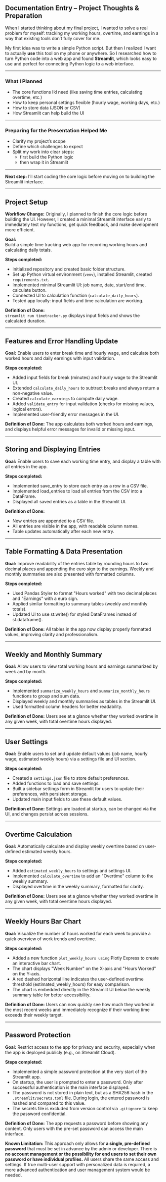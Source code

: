 ## Documentation Entry – Project Thoughts & Preparation

When I started thinking about my final project, I wanted to solve a real problem for myself: tracking my working hours, overtime, and earnings in a way that existing tools don’t fully cover for me.

My first idea was to write a simple Python script. But then I realized I want to actually **use** this tool on my phone or anywhere. So I researched how to turn Python code into a web app and found **Streamlit**, which looks easy to use and perfect for connecting Python logic to a web interface.

---

### What I Planned

- The core functions I’d need (like saving time entries, calculating overtime, etc.)
- How to keep personal settings flexible (hourly wage, working days, etc.)
- How to store data (JSON or CSV)
- How Streamlit can help build the UI

---

### Preparing for the Presentation Helped Me

- Clarify my project’s scope
- Define which challenges to expect
- Split my work into clear steps:
  - first build the Python logic
  - then wrap it in Streamlit

---

**Next step:** I’ll start coding the core logic before moving on to building the Streamlit interface.

--- 

## Project Setup

**Workflow Change:**
Originally, I planned to finish the core logic before building the UI. However, I created a minimal Streamlit interface early to immediately test my functions, get quick feedback, and make development more efficient. 

**Goal:**  
Build a simple time tracking web app for recording working hours and calculating daily totals.

**Steps completed:**
- Initialized repository and created basic folder structure.
- Set up Python virtual environment (`venv`), installed Streamlit, created `requirements.txt`.
- Implemented minimal Streamlit UI: job name, date, start/end time, calculate button.
- Connected UI to calculation function (`calculate_daily_hours`).
- Tested app locally: input fields and time calculation are working.

**Definition of Done:**  
`streamlit run timetracker.py` displays input fields and shows the calculated duration.

---

## Features and Error Handling Update

**Goal:**
Enable users to enter break time and hourly wage, and calculate both worked hours and daily earnings with input validation.

**Steps completed:**
- Added input fields for break (minutes) and hourly wage to the Streamlit UI.
- Extended `calculate_daily_hours` to subtract breaks and always return a non-negative value.
- Created `calculate_earnings` to compute daily wage.
- Added `validate_entry` for input validation (checks for missing values, logical errors).
- Implemented user-friendly error messages in the UI.

**Definition of Done:**
The app calculates both worked hours and earnings, and displays helpful error messages for invalid or missing input.

---

## Storing and Displaying Entries

**Goal:**
Enable users to save each working time entry, and display a table with all entries in the app.

**Steps completed:**
- Implemented save_entry to store each entry as a row in a CSV file.
- Implemented load_entries to load all entries from the CSV into a DataFrame.
- Displayed all saved entries as a table in the Streamlit UI.

**Definition of Done:**
- New entries are appended to a CSV file.
- All entries are visible in the app, with readable column names.
- Table updates automatically after each new entry.

---

## Table Formatting & Data Presentation

**Goal:**
Improve readability of the entries table by rounding hours to two decimal places and appending the euro sign to the earnings. Weekly and monthly summaries are also presented with formatted columns.

**Steps completed:**
- Used Pandas Styler to format "Hours worked" with two decimal places and "Earnings" with a euro sign.
- Applied similar formatting to summary tables (weekly and monthly totals).
- Updated UI to use st.write() for styled DataFrames instead of st.dataframe().

**Definition of Done:**
All tables in the app now display properly formatted values, improving clarity and professionalism.

---

## Weekly and Monthly Summary

**Goal:**
Allow users to view total working hours and earnings summarized by week and by month.

**Steps completed:**
- Implemented `summarize_weekly_hours` and `summarize_monthly_hours` functions to group and sum data.
- Displayed weekly and monthly summaries as tables in the Streamlit UI.
- Used formatted column headers for better readability.

**Definition of Done:**
Users see at a glance whether they worked overtime in any given week, with total overtime hours displayed.

---

## User Settings

**Goal:**
Enable users to set and update default values (job name, hourly wage, estimated weekly hours) via a settings file and UI section.

**Steps completed:**
- Created a `settings.json` file to store default preferences.
- Added functions to load and save settings.
- Built a sidebar settings form in Streamlit for users to update their preferences, with persistent storage.
- Updated main input fields to use these default values.

**Definition of Done:**
Settings are loaded at startup, can be changed via the UI, and changes persist across sessions.

---

## Overtime Calculation
**Goal:**
Automatically calculate and display weekly overtime based on user-defined estimated weekly hours.

**Steps completed:**
- Added `estimated_weekly_hours` to settings and settings UI.
- Implemented `calculate_overtime` to add an "Overtime" column to the weekly summary.
- Displayed overtime in the weekly summary, formatted for clarity.

**Definition of Done:**
Users see at a glance whether they worked overtime in any given week, with total overtime hours displayed.

---
## Weekly Hours Bar Chart
**Goal:** Visualize the number of hours worked for each week to provide a quick overview of work trends and overtime.

**Steps completed:**
- Added a new function `plot_weekly_hours using` Plotly Express to create an interactive bar chart.
- The chart displays "Week Number" on the X-axis and "Hours Worked" on the Y-axis.
- A red dashed horizontal line indicates the user-defined overtime threshold (estimated_weekly_hours) for easy comparison.
- The chart is embedded directly in the Streamlit UI below the weekly summary table for better accessibility.

**Definition of Done:**
Users can now quickly see how much they worked in the most recent weeks and immediately recognize if their working time exceeds their weekly target.

---

## Password Protection

**Goal:** Restrict access to the app for privacy and security, especially when the app is deployed publicly (e.g., on Streamlit Cloud).

**Steps completed:**
- Implemented a simple password protection at the very start of the Streamlit app.
- On startup, the user is prompted to enter a password. Only after successful authentication is the main interface displayed.
- The password is not stored in plain text, but as a SHA256 hash in the `.streamlit/secrets.toml` file. During login, the entered password is hashed and compared to this value.
- The secrets file is excluded from version control via `.gitignore` to keep the password confidential.

**Definition of Done:**
The app requests a password before showing any content. Only users with the pre-set password can access the main interface.

**Known Limitation:**
This approach only allows for **a single, pre-defined password** that must be set in advance by the admin or developer. There is **no account management or the possibility for end users to set their own password or have individual profiles.** All users share the same access and settings. If true multi-user support with personalized data is required, a more advanced authentication and user management system would be needed.

